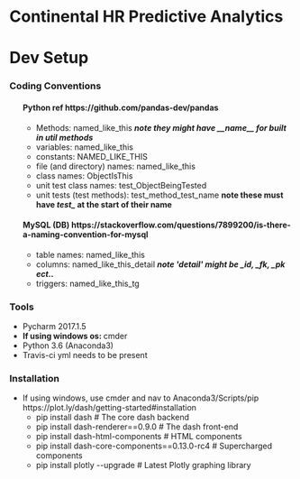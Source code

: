 <!DOCTYPE html>
<html lang="en">
<head>
    <meta charset="UTF-8">
    
</head>
<body>
<h1>Continental HR Predictive Analytics

<h1>Dev Setup</h1>
<h3>Coding Conventions</h3>
<ul>
    <h4>Python ref <a>https://github.com/pandas-dev/pandas</a></h4>
    <ul>
        <li>Methods: named_like_this <b><i>note they might have __name__ for built in util methods</i></b>
        <li>variables: named_like_this
        <li>constants: NAMED_LIKE_THIS
        <li>file (and directory) names: named_like_this
        <li>class names: ObjectIsThis</li>
        <li>unit test class names: test_ObjectBeingTested
        <li>unit tests (test methods): test_method_test_name <b>note these must have <i>test_</i> at the start of their name</b>
    </ul>
    <h4>MySQL (DB) <a>https://stackoverflow.com/questions/7899200/is-there-a-naming-convention-for-mysql</a></h4>
        <ul>
        <li>table names: named_like_this
        <li>columns: named_like_this_detail <b><i>note 'detail' might be _id, _fk, _pk ect..</i></b>
        <li>triggers: named_like_this_tg
    </ul>
</ul>
<h3>Tools</h3>
<ul>
    <li>Pycharm 2017.1.5</li>
    <li><b>If using windows os: </b> cmder</li>
    <li>Python 3.6 (Anaconda3)</li>
    <li>Travis-ci yml needs to be present</li>
</ul>

<h3>Installation</h3>
<ul>
    <li>
        If using windows, use cmder and nav to Anaconda3/Scripts/pip
        <a>https://plot.ly/dash/getting-started#installation</a>
        <ul>
        <li>
        pip install dash  # The core dash backend
        <li>
        pip install dash-renderer==0.9.0 # The dash front-end
        <li>
        pip install dash-html-components # HTML components
        <li>
        pip install dash-core-components==0.13.0-rc4  # Supercharged components
        <li>
        pip install plotly --upgrade  # Latest Plotly graphing library
    </li>
</ul>

</body>
</html>
